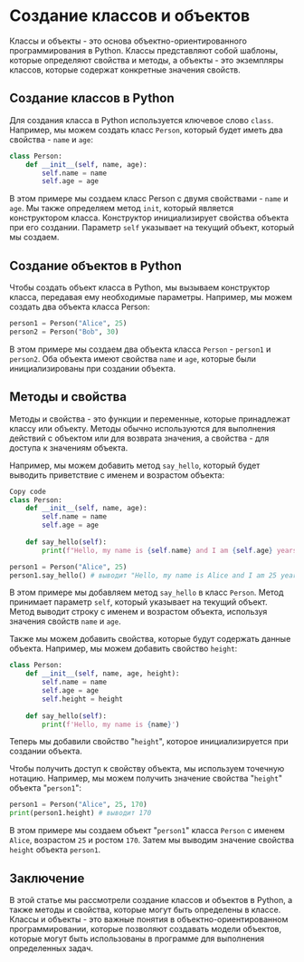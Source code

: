 # Создание классов и объектов

Классы и объекты - это основа объектно-ориентированного программирования в Python. Классы представляют собой шаблоны, которые определяют свойства и методы, а объекты - это экземпляры классов, которые содержат конкретные значения свойств.

## Создание классов в Python

Для создания класса в Python используется ключевое слово `class`. Например, мы можем создать класс `Person`, который будет иметь два свойства - `name` и `age`:

```python
class Person:
    def __init__(self, name, age):
        self.name = name
        self.age = age
```

В этом примере мы создаем класс Person с двумя свойствами - `name` и `age`. Мы также определяем метод `init`, который является конструктором класса. Конструктор инициализирует свойства объекта при его создании. Параметр `self` указывает на текущий объект, который мы создаем.

## Создание объектов в Python

Чтобы создать объект класса в Python, мы вызываем конструктор класса, передавая ему необходимые параметры. Например, мы можем создать два объекта класса Person:

```python
person1 = Person("Alice", 25)
person2 = Person("Bob", 30)
```

В этом примере мы создаем два объекта класса `Person` - `person1` и `person2`. Оба объекта имеют свойства `name` и `age`, которые были инициализированы при создании объекта.

## Методы и свойства

Методы и свойства - это функции и переменные, которые принадлежат классу или объекту. Методы обычно используются для выполнения действий с объектом или для возврата значения, а свойства - для доступа к значениям объекта.

Например, мы можем добавить метод `say_hello`, который будет выводить приветствие с именем и возрастом объекта:

```python
Copy code
class Person:
    def __init__(self, name, age):
        self.name = name
        self.age = age
    
    def say_hello(self):
        print(f"Hello, my name is {self.name} and I am {self.age} years old.")

person1 = Person("Alice", 25)
person1.say_hello() # выводит "Hello, my name is Alice and I am 25 years old."
```

В этом примере мы добавляем метод `say_hello` в класс `Person`. Метод принимает параметр `self`, который указывает на текущий объект. Метод выводит строку с именем и возрастом объекта, используя значения свойств `name` и `age`.

Также мы можем добавить свойства, которые будут содержать данные объекта. Например, мы можем добавить свойство `height`:

```python
class Person:
    def __init__(self, name, age, height):
        self.name = name
        self.age = age
        self.height = height
    
    def say_hello(self):
        print(f'Hello, my name is {name}')
```


Теперь мы добавили свойство "`height`", которое инициализируется при создании объекта.

Чтобы получить доступ к свойству объекта, мы используем точечную нотацию. Например, мы можем получить значение свойства "`height`" объекта "`person1`":

```python
person1 = Person("Alice", 25, 170)
print(person1.height) # выводит 170
```

В этом примере мы создаем объект "`person1`" класса `Person` с именем `Alice`, возрастом `25` и ростом `170`. Затем мы выводим значение свойства `height` объекта `person1`.

## Заключение

В этой статье мы рассмотрели создание классов и объектов в Python, а также методы и свойства, которые могут быть определены в классе. Классы и объекты - это важные понятия в объектно-ориентированном программировании, которые позволяют создавать модели объектов, которые могут быть использованы в программе для выполнения определенных задач.
